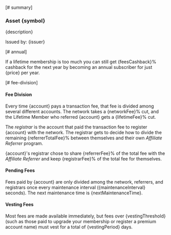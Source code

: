 [# summary]
### Asset {symbol}

{description}

Issued by: {issuer}

[# annual]

If a lifetime membership is too much you can still get {feesCashback}%  cashback for the next year by becoming an
annual subscriber for just {price} per year.

[# fee-division]
#### Fee Division
Every time {account} pays a transaction fee, that fee is divided among several different accounts.  The network takes
a {networkFee}% cut, and the Lifetime Member who referred {account} gets a {lifetimeFee}% cut.

The _registrar_ is the account that paid the transaction fee to register {account} with the network.  The registrar gets to decide how to
divide the remaining {referrerTotalFee}% between themselves and their own _Affiliate Referrer_ program.

{account}'s registrar chose to share {referrerFee}% of the total fee with the _Affiliate Referrer_ and keep {registrarFee}% of the total fee for themselves.
                            
                            
#### Pending Fees
Fees paid by {account} are only divided among the network, referrers, and registrars once every maintenance interval ({maintenanceInterval} seconds). The
next maintenance time is {nextMaintenanceTime}.
                 
#### Vesting Fees

Most fees are made available immediately, but fees over {vestingThreshold}
(such as those paid to upgrade your membership or register a premium account name) must vest for a total of {vestingPeriod} days.
